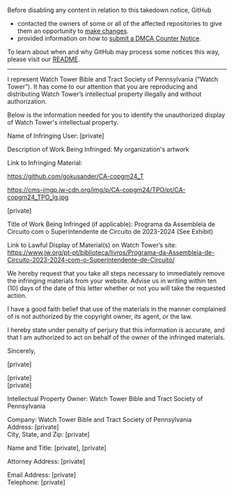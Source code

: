 Before disabling any content in relation to this takedown notice, GitHub
- contacted the owners of some or all of the affected repositories to give them an opportunity to [make changes](https://docs.github.com/en/github/site-policy/dmca-takedown-policy#a-how-does-this-actually-work).
- provided information on how to [submit a DMCA Counter Notice](https://docs.github.com/en/articles/guide-to-submitting-a-dmca-counter-notice).

To learn about when and why GitHub may process some notices this way, please visit our [README](https://github.com/github/dmca/blob/master/README.md#anatomy-of-a-takedown-notice).

---

I represent Watch Tower Bible and Tract Society of Pennsylvania (“Watch Tower”). It has come to our attention that you are reproducing and distributing Watch Tower’s intellectual property illegally and without authorization.

 

Below is the information needed for you to identify the unauthorized display of Watch Tower's intellectual property.

 

Name of Infringing User: [private]

 

Description of Work Being Infringed: My organization's artwork

 

Link to Infringing Material:

https://github.com/gokusander/CA-copgm24_T

 

https://cms-imgp.jw-cdn.org/img/p/CA-copgm24/TPO/pt/CA-copgm24_TPO_lg.jpg

 

[private]

 

Title of Work Being Infringed (if applicable):  Programa da Assembleia de Circuito com o Superintendente de Circuito de 2023-2024  (See Exhibit)

Link to Lawful Display of Material(s) on Watch Tower’s site:  https://www.jw.org/pt-pt/biblioteca/livros/Programa-da-Assembleia-de-Circuito-2023-2024-com-o-Superintendente-de-Circuito/  

We hereby request that you take all steps necessary to immediately remove the infringing materials from your website. Advise us in writing within ten (10) days of the date of this letter whether or not you will take the requested action.

I have a good faith belief that use of the materials in the manner complained of is not authorized by the copyright owner, its agent, or the law. 

I hereby state under penalty of perjury that this information is accurate, and that I am authorized to act on behalf of the owner of the infringed materials.

 Sincerely,

 

[private]

 

[private]  
[private]

Intellectual Property Owner:  Watch Tower Bible and Tract Society of Pennsylvania

Company:  Watch Tower Bible and Tract Society of Pennsylvania  
Address:  [private]  
City, State, and Zip:  [private]

Name and Title:  [private], [private]

Attorney Address:  [private]

Email Address:  [private]  
Telephone:  [private]  
